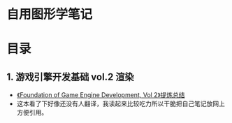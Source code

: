 # 自用图形学笔记

# 目录

## 1. 游戏引擎开发基础 vol.2 渲染
- [《Foundation of Game Engine Development, Vol 2》提炼总结](https://foundationsofgameenginedev.com/)
- 这本看了下好像还没有人翻译，我读起来比较吃力所以干脆把自己笔记放网上方便引用。
